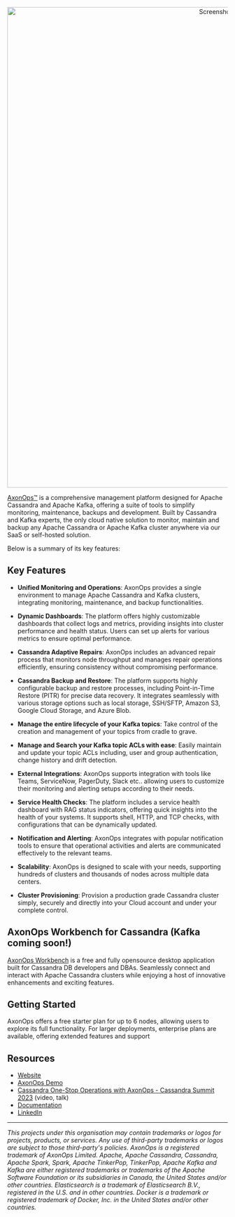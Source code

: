 <p align="center"><img width="1095" alt="Screenshot 2024-11-04 at 13 30 45" src="https://github.com/user-attachments/assets/030f5d41-a916-495e-b818-24dcd3661422"></p>


[AxonOps™](https://axonops.com) is a comprehensive management platform designed for Apache Cassandra and Apache Kafka, offering a suite of tools to simplify monitoring, maintenance, backups and development. Built by Cassandra and Kafka experts, the only cloud native solution to monitor, maintain and backup any Apache Cassandra or Apache Kafka cluster anywhere via our SaaS or self-hosted solution.

Below is a summary of its key features:

## Key Features

- **Unified Monitoring and Operations**: AxonOps provides a single environment to manage Apache Cassandra and Kafka clusters, integrating monitoring, maintenance, and backup functionalities.

- **Dynamic Dashboards**: The platform offers highly customizable dashboards that collect logs and metrics, providing insights into cluster performance and health status. Users can set up alerts for various metrics to ensure optimal performance.

- **Cassandra Adaptive Repairs**: AxonOps includes an advanced repair process that monitors node throughput and manages repair operations efficiently, ensuring consistency without compromising performance.

- **Cassandra Backup and Restore**: The platform supports highly configurable backup and restore processes, including Point-in-Time Restore (PITR) for precise data recovery. It integrates seamlessly with various storage options such as local storage, SSH/SFTP, Amazon S3, Google Cloud Storage, and Azure Blob.

- **Manage the entire lifecycle of your Kafka topics**: Take control of the creation and management of your topics from cradle to grave.
  
- **Manage and Search your Kafka topic ACLs with ease**: Easily maintain and update your topic ACLs including, user and group authentication, change history and drift detection.

- **External Integrations**: AxonOps supports integration with tools like Teams, ServiceNow, PagerDuty, Slack etc.. allowing users to customize their monitoring and alerting setups according to their needs.

- **Service Health Checks**: The platform includes a service health dashboard with RAG status indicators, offering quick insights into the health of your systems. It supports shell, HTTP, and TCP checks, with configurations that can be dynamically updated.

- **Notification and Alerting**: AxonOps integrates with popular notification tools to ensure that operational activities and alerts are communicated effectively to the relevant teams.

- **Scalability**: AxonOps is designed to scale with your needs, supporting hundreds of clusters and thousands of nodes across multiple data centers.

- **Cluster Provisioning**: Provision a production grade Cassandra cluster simply, securely and directly into your Cloud account and under your complete control.


## AxonOps Workbench for Cassandra (Kafka coming soon!)

[AxonOps Workbench](https://github.com/axonops/axonops-workbench-cassandra) is a free and fully opensource desktop application built for Cassandra DB developers and DBAs. Seamlessly connect and interact with Apache Cassandra clusters while enjoying a host of innovative enhancements and exciting features.

## Getting Started

AxonOps offers a free starter plan for up to 6 nodes, allowing users to explore its full functionality. For larger deployments, enterprise plans are available, offering extended features and support

## Resources
- [Website](https://axonops.com/)
- [AxonOps Demo](https://axonops.com/demo-sandbox/)
- [Cassandra One-Stop Operations with AxonOps - Cassandra Summit 2023](https://www.youtube.com/watch?v=7pfMz2vsGYY) (video, talk)
- [Documentation](https://docs.axonops.com/)
- [LinkedIn](https://www.linkedin.com/company/axonops/)

***

*This projects under this organisation may contain trademarks or logos for projects, products, or services. Any use of third-party trademarks or logos are subject to those third-party's policies. AxonOps is a registered trademark of AxonOps Limited. Apache, Apache Cassandra, Cassandra, Apache Spark, Spark, Apache TinkerPop, TinkerPop, Apache Kafka and Kafka are either registered trademarks or trademarks of the Apache Software Foundation or its subsidiaries in Canada, the United States and/or other countries. Elasticsearch is a trademark of Elasticsearch B.V., registered in the U.S. and in other countries. Docker is a trademark or registered trademark of Docker, Inc. in the United States and/or other countries.*
